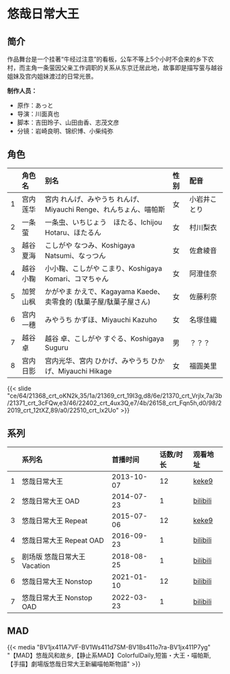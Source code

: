 # 悠哉日常大王


## 简介

作品舞台是一个挂著“牛经过注意”的看板，公车不等上5个小时不会来的乡下农村，而主角一条萤因父亲工作调职的关系从东京迁居此地，故事即是描写萤与越谷姐妹及宫内姐妹渡过的日常光景。

**制作人员：**
- 原作：あっと
- 导演：川面真也
- 脚本：吉田玲子、山田由香、志茂文彦
- 分镜：岩崎良明、锦织博、小柴纯弥

## 角色

|     |   角色名   |   别名  | 性别 |  配音  |
|:--- |:------  |:----      |:---  |:--   |
| 1 | 宫内莲华 | 宮内 れんげ、みやうち れんげ、Miyauchi Renge、れんちょん、喵帕斯 | 女 | 小岩井ことり |
| 2 | 一条萤 | 一条虫、いちじょう　ほたる、Ichijou Hotaru、ほたるん | 女 | 村川梨衣 |
| 3 | 越谷夏海 | こしがや なつみ、Koshigaya Natsumi、なっつん | 女 | 佐倉綾音 |
| 4 | 越谷小鞠 | 小小鞠、こしがや こまり、Koshigaya Komari、コマちゃん | 女 | 阿澄佳奈 |
| 5 | 加贺山枫 | かがやま かえで、Kagayama Kaede、卖零食的 (駄菓子屋/駄菓子屋さん) | 女 | 佐藤利奈 |
| 6 | 宫内一穗 | みやうち かずほ、Miyauchi Kazuho | 女 | 名塚佳織 |
| 7 | 越谷卓 | 越谷 卓、こしがや すぐる、Koshigaya Suguru | 男 | ？？？ |
| 8 | 宫内日影 | 宫内光华、宮内 ひかげ、みやうち ひかげ、Miyauchi Hikage | 女 | 福圓美里 |

{{< slide "ce/64/21368_crt_oKN2k,35/1a/21369_crt_19I3g,d8/6e/21370_crt_Vrjlx,7a/3b/21371_crt_3cFQw,e3/46/22402_crt_4ux3Q,e7/4b/26158_crt_Fqn5h,d0/98/22019_crt_12tXZ,89/a0/22510_crt_lx2Uo" >}}

## 系列

|     | 系列名                 | 首播时间       | 话数/时长 | 观看地址                                                       |
| :-- | :------------------ | :--------- | :---- | :--------------------------------------------------------- |
| 1   | 悠哉日常大王              | 2013-10-07 | 12    | [keke9](https://www.keke9.app/play/23651-4-183885.html)    |
| 2   | 悠哉日常大王 OAD          | 2014-07-23 | 1     | [bilibili](https://www.bilibili.com/video/BV1VW411m73w)    |
| 3   | 悠哉日常大王 Repeat       | 2015-07-06 | 12    | [keke9](https://www.keke9.app/play/23650-4-183873.html)    |
| 4   | 悠哉日常大王 Repeat OAD   | 2016-09-23 | 1     | [bilibili](https://www.bilibili.com/bangumi/play/ss5567)   |
| 5   | 剧场版 悠哉日常大王 Vacation | 2018-08-25 | 1     | [bilibili](https://www.bilibili.com/bangumi/play/ss26632)  |
| 6   | 悠哉日常大王 Nonstop      | 2021-01-10 | 12    | [bilibili](https://www.bilibili.com/bangumi/play/ep374717) |
| 7   | 悠哉日常大王 Nonstop OAD  | 2022-03-23 | 1     | [bilibili](https://www.bilibili.com/video/BV1xS4y117e2)    |


## MAD

{{< media  "BV1jx411A7VF-BV1Ws411d7SM-BV1Bs411o7ra-BV1jx411P7yg" 
"【MAD】悠哉风和故乡,【静止系MAD】ColorfulDaily,短笛・大王・喵帕斯,【手描】劇場版悠哉日常大王新編喵帕斯物語" >}}
